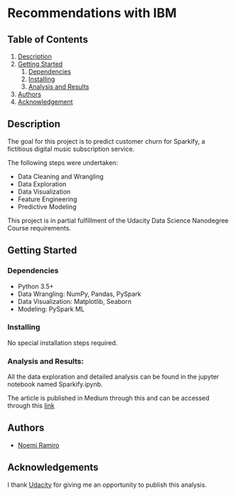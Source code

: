# Recommendations with IBM

## Table of Contents
1. [Description](#description)
2. [Getting Started](#getting_started)
	1. [Dependencies](#dependencies)
	2. [Installing](#installing)
	3. [Analysis and Results](#executing)
3. [Authors](#authors)
4. [Acknowledgement](#acknowledgement)

<a name="descripton"></a>
## Description

The goal for this project is to predict customer churn for Sparkify, a fictitious digital music subscription service. 

The following steps were undertaken:

* Data Cleaning and Wrangling
* Data Exploration
* Data Visualization
* Feature Engineering
* Predictive Modeling

This project is in partial fulfillment of the Udacity Data Science Nanodegree Course requirements. 

<a name="getting_started"></a>
## Getting Started

<a name="dependencies"></a>
### Dependencies
* Python 3.5+
* Data Wrangling: NumPy, Pandas, PySpark
* Data Visualization: Matplotlib, Seaborn
* Modeling: PySpark ML

<a name="installing"></a>
### Installing
No special installation steps required.

<a name="executing"></a>

### Analysis and Results:
All the data exploration and detailed analysis can be found in the jupyter notebook named Sparkify.ipynb.

The article is published in Medium through this and can be accessed through this [link](https://noemiramiro.medium.com/predicting-subscription-churn-using-pyspark-ml-b6e265c8d72f)


<a name="authors"></a>
## Authors

* [Noemi Ramiro](https://github.com/noemistatcat)

## Acknowledgements

I thank [Udacity](https://www.udacity.com/) for giving me an opportunity to publish this analysis.